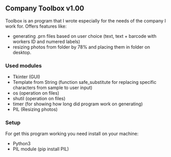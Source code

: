 ## Company Toolbox v1.00

Toolbox is an program that I wrote especially for the needs of the company I work for.  Offers features like:

- generating .prn files based on user choice (text, text + barcode with workers ID and numered labels)
- resizing photos from folder by 78% and placing them in folder on desktop.

### Used modules
- Tkinter (GUI)
- Template from String (function safe_substitute for replacing specific characters from sample to user input)
- os (operation on files)
- shutil (operation on files)
- timer (for showing how long did program work on generating)
- PIL (Resizing photos)

### Setup
For get this program working you need install on your machine:

- Python3
- PIL module (pip install PIL)


